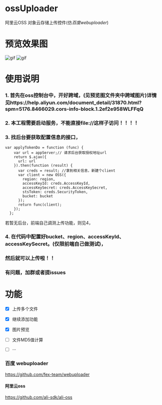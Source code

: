 
# ossUploader #
阿里云OSS 对象云存储上传控件(仿*百度webuploader*) 
# 预览效果图 #
![gif](https://github.com/WiFiUncle/ossUploader/blob/master/%E9%A2%84%E8%A7%88%E5%9B%BE/oss%E4%B8%8A%E4%BC%A0.gif)
![gif](https://github.com/WiFiUncle/ossUploader/blob/master/%E9%A2%84%E8%A7%88%E5%9B%BE/oss%E4%B8%8A%E4%BC%A03.png)

# 使用说明 #
### 1. 首先在oss控制台中，开好跨域，(见预览图文件夹中跨域图片)详情见https://help.aliyun.com/document_detail/31870.html?spm=5176.8466029.cors-info-block.1.2ef2e958WLFFqQ
### 2. 本工程需要启动服务，不能直接file://这样子访问！！！！
### 3. 找后台要获取配置信息的接口，
   ```
   var applyTokenDo = function (func) {
       var url = appServer;// 请求后台获取授权地址url
       return $.ajax({
         url: url
       }).then(function (result) {
         var creds = result; //拿到相关信息，新建个client
         var client = new OSS({
           region: region,
           accessKeyId: creds.AccessKeyId,
           accessKeySecret: creds.AccessKeySecret,
           stsToken: creds.SecurityToken,
           bucket: bucket
         });
         return func(client);
       });
     };
   ```
   若暂无后台，前端自己调测上传功能，则见4，
### 4. 在代码中配置好bucket、region、accessKeyId、accessKeySecret。(仅限前端自己做测试)，
### 然后就可以上传啦！！
### 有问题，加群或者提issues

# 功能 #
- [x] 上传多个文件
- [x] 继续添加功能
- [x] 图片预览
- [ ] 文件MD5值计算
- [ ] ···


### 百度 webuploader ### 
https://github.com/fex-team/webuploader

#### 阿里云oss ### 
https://github.com/ali-sdk/ali-oss

